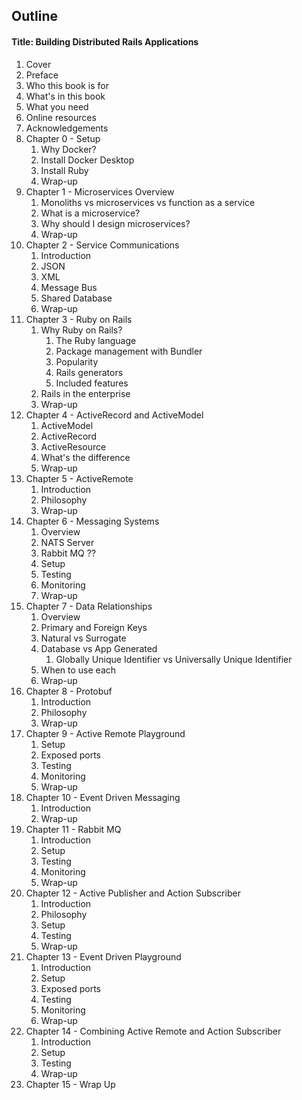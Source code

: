 ## Outline

#### Title: Building Distributed Rails Applications

1. Cover
1. Preface
1. Who this book is for
1. What's in this book
1. What you need
1. Online resources
1. Acknowledgements
1. Chapter 0 - Setup
   1. Why Docker?
   1. Install Docker Desktop
   1. Install Ruby
   1. Wrap-up
1. Chapter 1 - Microservices Overview
   1. Monoliths vs microservices vs function as a service
   1. What is a microservice?
   1. Why should I design microservices?
   1. Wrap-up
1. Chapter 2 - Service Communications
   1. Introduction
   1. JSON
   1. XML
   1. Message Bus
   1. Shared Database
   1. Wrap-up
1. Chapter 3 - Ruby on Rails
   1. Why Ruby on Rails?
      1. The Ruby language
      1. Package management with Bundler
      1. Popularity
      1. Rails generators
      1. Included features
   1. Rails in the enterprise
   1. Wrap-up
1. Chapter 4 - ActiveRecord and ActiveModel
   1. ActiveModel
   1. ActiveRecord
   1. ActiveResource
   1. What's the difference
   1. Wrap-up
1. Chapter 5 - ActiveRemote
   1. Introduction
   1. Philosophy
   1. Wrap-up
1. Chapter 6 - Messaging Systems
   1. Overview
   1. NATS Server
   1. Rabbit MQ ??
   1. Setup
   1. Testing
   1. Monitoring
   1. Wrap-up
1. Chapter 7 - Data Relationships
   1. Overview
   1. Primary and Foreign Keys
   1. Natural vs Surrogate
   1. Database vs App Generated
      1. Globally Unique Identifier vs Universally Unique Identifier
   1. When to use each
   1. Wrap-up
1. Chapter 8 - Protobuf
   1. Introduction
   1. Philosophy
   1. Wrap-up
1. Chapter 9 - Active Remote Playground
   1. Setup
   1. Exposed ports
   1. Testing
   1. Monitoring
   1. Wrap-up
1. Chapter 10 - Event Driven Messaging
   1. Introduction
   1. Wrap-up
1. Chapter 11 - Rabbit MQ
   1. Introduction
   1. Setup
   1. Testing
   1. Monitoring
   1. Wrap-up
1. Chapter 12 - Active Publisher and Action Subscriber
   1. Introduction
   1. Philosophy
   1. Setup
   1. Testing
   1. Wrap-up
1. Chapter 13 - Event Driven Playground
   1. Introduction
   1. Setup
   1. Exposed ports
   1. Testing
   1. Monitoring
   1. Wrap-up
1. Chapter 14 - Combining Active Remote and Action Subscriber
   1. Introduction
   1. Setup
   1. Testing
   1. Wrap-up
1. Chapter 15 - Wrap Up
